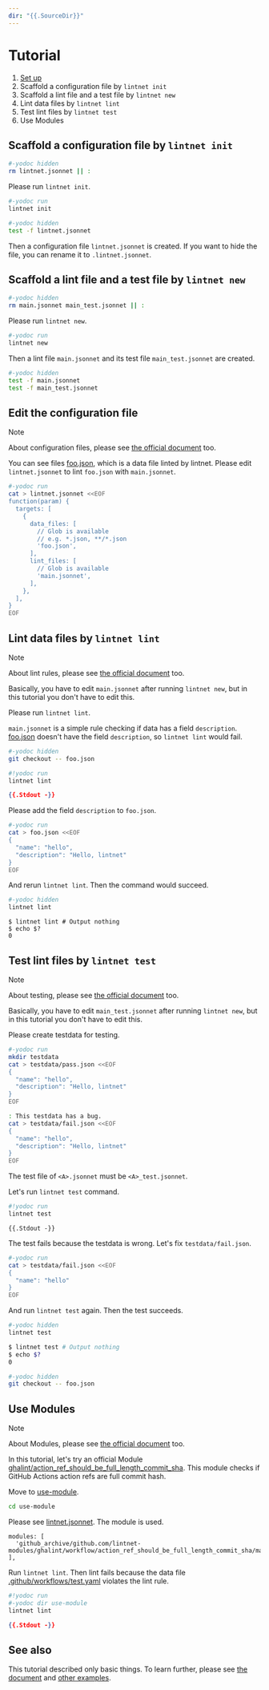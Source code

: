 ```yaml
---
dir: "{{.SourceDir}}"
---
```


# Tutorial

1. [Set up](../README.md#set-up)
1. Scaffold a configuration file by `lintnet init`
1. Scaffold a lint file and a test file by `lintnet new`
1. Lint data files by `lintnet lint`
1. Test lint files by `lintnet test`
1. Use Modules

## Scaffold a configuration file by `lintnet init`

```sh
#-yodoc hidden
rm lintnet.jsonnet || :
```

Please run `lintnet init`.

```sh
#-yodoc run
lintnet init
```

```sh
#-yodoc hidden
test -f lintnet.jsonnet
```

Then a configuration file `lintnet.jsonnet` is created.
If you want to hide the file, you can rename it to `.lintnet.jsonnet`.

## Scaffold a lint file and a test file by `lintnet new`

```sh
#-yodoc hidden
rm main.jsonnet main_test.jsonnet || :
```

Please run `lintnet new`.

```sh
#-yodoc run
lintnet new
```

Then a lint file `main.jsonnet` and its test file `main_test.jsonnet` are created.

```sh
#-yodoc hidden
test -f main.jsonnet
test -f main_test.jsonnet
```

## Edit the configuration file

> [!NOTE]
> About configuration files, please see [the official document](https://lintnet.github.io/docs/config/) too.

You can see files [foo.json](foo.json), which is a data file linted by lintnet.
Please edit `lintnet.jsonnet` to lint `foo.json` with `main.jsonnet`.

```sh
#-yodoc run
cat > lintnet.jsonnet <<EOF
function(param) {
  targets: [
    {
      data_files: [
        // Glob is available
        // e.g. *.json, **/*.json
        'foo.json',
      ],
      lint_files: [
        // Glob is available
        'main.jsonnet',
      ],
    },
  ],
}
EOF
```

## Lint data files by `lintnet lint`

> [!NOTE]
> About lint rules, please see [the official document](https://lintnet.github.io/docs/lint-rule/) too.

Basically, you have to edit `main.jsonnet` after running `lintnet new`, but in this tutorial you don't have to edit this.

Please run `lintnet lint`.

`main.jsonnet` is a simple rule checking if data has a field `description`.
[foo.json](foo.json) doesn't have the field `description`, so `lintnet lint` would fail.

```sh
#-yodoc hidden
git checkout -- foo.json
```

```sh
#!yodoc run
lintnet lint
```

```json
{{.Stdout -}}
```

Please add the field `description` to `foo.json`.

```sh
#-yodoc run
cat > foo.json <<EOF
{
  "name": "hello",
  "description": "Hello, lintnet"
}
EOF
```

And rerun `lintnet lint`.
Then the command would succeed.

```sh
#-yodoc hidden
lintnet lint
```

```console
$ lintnet lint # Output nothing
$ echo $?
0
```

## Test lint files by `lintnet test`

> [!NOTE]
> About testing, please see [the official document](https://lintnet.github.io/docs/test-rule/) too.

Basically, you have to edit `main_test.jsonnet` after running `lintnet new`, but in this tutorial you don't have to edit this.

Please create testdata for testing.

```sh
#-yodoc run
mkdir testdata
cat > testdata/pass.json <<EOF
{
  "name": "hello",
  "description": "Hello, lintnet"
}
EOF

: This testdata has a bug.
cat > testdata/fail.json <<EOF
{
  "name": "hello",
  "description": "Hello, lintnet"
}
EOF
```

The test file of `<A>.jsonnet` must be `<A>_test.jsonnet`.

Let's run `lintnet test` command.

```sh
#!yodoc run
lintnet test
```

```
{{.Stdout -}}
```

The test fails because the testdata is wrong.
Let's fix `testdata/fail.json`.

```sh
#-yodoc run
cat > testdata/fail.json <<EOF
{
  "name": "hello"
}
EOF
```

And run `lintnet test` again. Then the test succeeds.

```sh
#-yodoc hidden
lintnet test
```

```sh
$ lintnet test # Output nothing
$ echo $?
0
```

```sh
#-yodoc hidden
git checkout -- foo.json
```

## Use Modules

> [!NOTE]
> About Modules, please see [the official document](https://lintnet.github.io/docs/module/) too.

In this tutorial, let's try an official Module [ghalint/action_ref_should_be_full_length_commit_sha](https://github.com/lintnet/modules/tree/main/modules/ghalint/action_ref_should_be_full_length_commit_sha).
This module checks if GitHub Actions action refs are full commit hash.

Move to [use-module](use-module).

```sh
cd use-module
```

Please see [lintnet.jsonnet](use-module/lintnet.jsonnet). The module is used.

```jsonnet
modules: [
  'github_archive/github.com/lintnet-modules/ghalint/workflow/action_ref_should_be_full_length_commit_sha/main.jsonnet@00571db321e413d45be457f39e48cd4237399bb7:v0.3.0',
],
```

Run `lintnet lint`. Then lint fails because the data file [.github/workflows/test.yaml](use-module/.github/workflows/test.yaml) violates the lint rule.

```sh
#!yodoc run
#-yodoc dir use-module
lintnet lint
```

```json
{{.Stdout -}}
```

## See also

This tutorial described only basic things.
To learn further, please see [the document](https://lintnet.github.io/docs/) and [other examples](../README.md).
